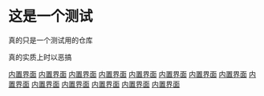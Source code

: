# 这是一个测试

真的只是一个测试用的仓库

真的实质上时以恶搞

[内置界面](index.md)
[内置界面](index.md)
[内置界面](index.md)
[内置界面](index.md)
[内置界面](index.md)
[内置界面](index.md)
[内置界面](index.md)
[内置界面](index.md)
[内置界面](index.md)
[内置界面](index.md)
[内置界面](index.md)
[内置界面](index.md)
[内置界面](index.md)
[内置界面](index.md)